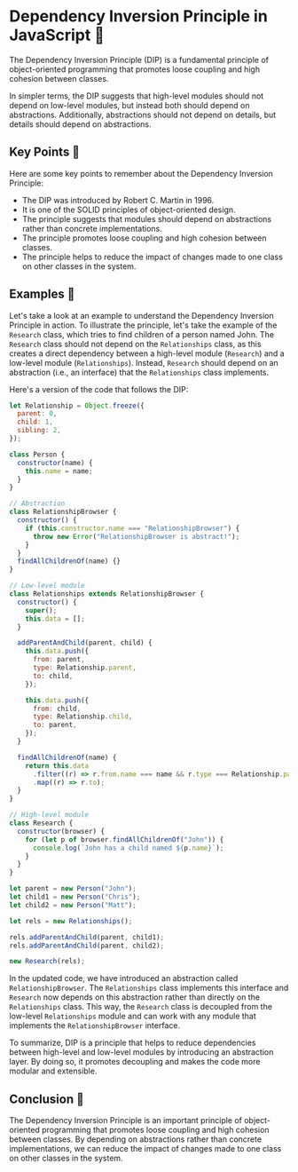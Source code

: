 # Dependency Inversion Principle in JavaScript 🚀

The Dependency Inversion Principle (DIP) is a fundamental principle of object-oriented programming that promotes loose coupling and high cohesion between classes.

In simpler terms, the DIP suggests that high-level modules should not depend on low-level modules, but instead both should depend on abstractions. Additionally, abstractions should not depend on details, but details should depend on abstractions.

## Key Points 🔑

Here are some key points to remember about the Dependency Inversion Principle:

- The DIP was introduced by Robert C. Martin in 1996.
- It is one of the SOLID principles of object-oriented design.
- The principle suggests that modules should depend on abstractions rather than concrete implementations.
- The principle promotes loose coupling and high cohesion between classes.
- The principle helps to reduce the impact of changes made to one class on other classes in the system.

## Examples 🌟

Let's take a look at an example to understand the Dependency Inversion Principle in action.
To illustrate the principle, let's take the example of the `Research` class, which tries to find children of a person named John. The `Research` class should not depend on the `Relationships` class, as this creates a direct dependency between a high-level module (`Research`) and a low-level module (`Relationships`). Instead, `Research` should depend on an abstraction (i.e., an interface) that the `Relationships` class implements.

Here's a version of the code that follows the DIP:

```javascript
let Relationship = Object.freeze({
  parent: 0,
  child: 1,
  sibling: 2,
});

class Person {
  constructor(name) {
    this.name = name;
  }
}

// Abstraction
class RelationshipBrowser {
  constructor() {
    if (this.constructor.name === "RelationshipBrowser") {
      throw new Error("RelationshipBrowser is abstract!");
    }
  }
  findAllChildrenOf(name) {}
}

// Low-level module
class Relationships extends RelationshipBrowser {
  constructor() {
    super();
    this.data = [];
  }

  addParentAndChild(parent, child) {
    this.data.push({
      from: parent,
      type: Relationship.parent,
      to: child,
    });

    this.data.push({
      from: child,
      type: Relationship.child,
      to: parent,
    });
  }

  findAllChildrenOf(name) {
    return this.data
      .filter((r) => r.from.name === name && r.type === Relationship.parent)
      .map((r) => r.to);
  }
}

// High-level module
class Research {
  constructor(browser) {
    for (let p of browser.findAllChildrenOf("John")) {
      console.log(`John has a child named ${p.name}`);
    }
  }
}

let parent = new Person("John");
let child1 = new Person("Chris");
let child2 = new Person("Matt");

let rels = new Relationships();

rels.addParentAndChild(parent, child1);
rels.addParentAndChild(parent, child2);

new Research(rels);
```

In the updated code, we have introduced an abstraction called `RelationshipBrowser`. The `Relationships` class implements this interface and `Research` now depends on this abstraction rather than directly on the `Relationships` class. This way, the `Research` class is decoupled from the low-level `Relationships` module and can work with any module that implements the `RelationshipBrowser` interface.

To summarize, DIP is a principle that helps to reduce dependencies between high-level and low-level modules by introducing an abstraction layer. By doing so, it promotes decoupling and makes the code more modular and extensible.

## Conclusion 🎉

The Dependency Inversion Principle is an important principle of object-oriented programming that promotes loose coupling and high cohesion between classes. By depending on abstractions rather than concrete implementations, we can reduce the impact of changes made to one class on other classes in the system.
